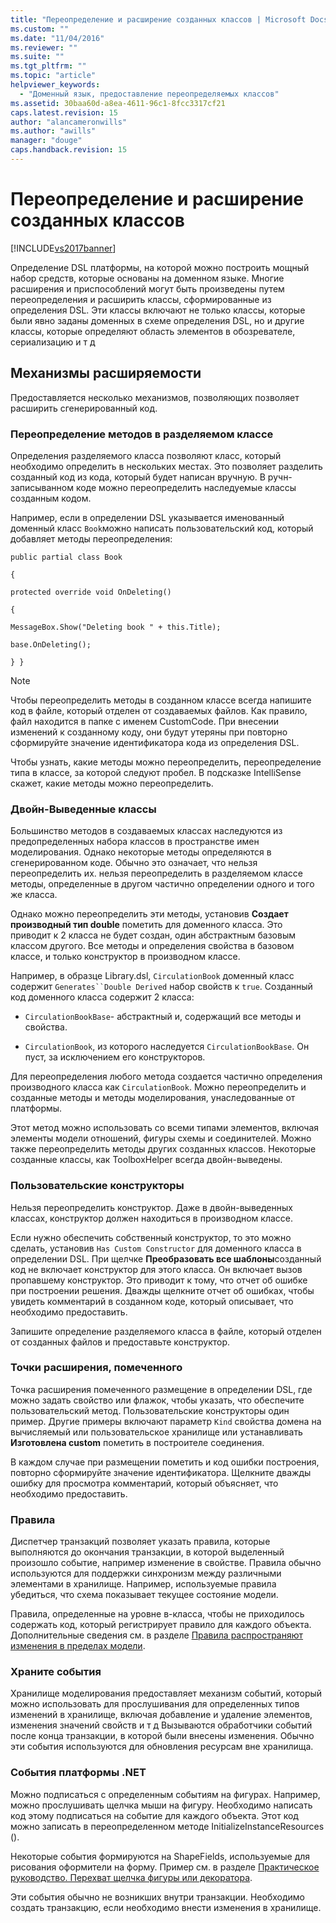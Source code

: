 ```yaml
---
title: "Переопределение и расширение созданных классов | Microsoft Docs"
ms.custom: ""
ms.date: "11/04/2016"
ms.reviewer: ""
ms.suite: ""
ms.tgt_pltfrm: ""
ms.topic: "article"
helpviewer_keywords: 
  - "Доменный язык, предоставление переопределяемых классов"
ms.assetid: 30baa60d-a8ea-4611-96c1-8fcc3317cf21
caps.latest.revision: 15
author: "alancameronwills"
ms.author: "awills"
manager: "douge"
caps.handback.revision: 15
---
```

# Переопределение и расширение созданных классов
[!INCLUDE[vs2017banner](../code-quality/includes/vs2017banner.md)]

Определение DSL платформы, на которой можно построить мощный набор средств, которые основаны на доменном языке.  Многие расширения и приспособлений могут быть произведены путем переопределения и расширить классы, сформированные из определения DSL.  Эти классы включают не только классы, которые были явно заданы доменных в схеме определения DSL, но и другие классы, которые определяют область элементов в обозревателе, сериализацию и т д  
  
## Механизмы расширяемости  
 Предоставляется несколько механизмов, позволяющих позволяет расширить сгенерированный код.  
  
### Переопределение методов в разделяемом классе  
 Определения разделяемого класса позволяют класс, который необходимо определить в нескольких местах.  Это позволяет разделить созданный код из кода, который будет написан вручную.  В ручн\-записыванном коде можно переопределить наследуемые классы созданным кодом.  
  
 Например, если в определении DSL указывается именованный доменный класс `Book`можно написать пользовательский код, который добавляет методы переопределения:  
  
 `public partial class Book`  
  
 `{`  
  
 `protected override void OnDeleting()`  
  
 `{`  
  
 `MessageBox.Show("Deleting book " + this.Title);`  
  
 `base.OnDeleting();`  
  
 `} }`  
  
> [!NOTE]
>  Чтобы переопределить методы в созданном классе всегда напишите код в файле, который отделен от создаваемых файлов.  Как правило, файл находится в папке с именем CustomCode.  При внесении изменений к созданному коду, они будут утеряны при повторно сформируйте значение идентификатора кода из определения DSL.  
  
 Чтобы узнать, какие методы можно переопределить, переопределение типа в классе, за которой следуют пробел.  В подсказке IntelliSense скажет, какие методы можно переопределить.  
  
### Двойн\-Выведенные классы  
 Большинство методов в создаваемых классах наследуются из предопределенных набора классов в пространстве имен моделирования.  Однако некоторые методы определяются в сгенерированном коде.  Обычно это означает, что нельзя переопределить их. нельзя переопределить в разделяемом классе методы, определенные в другом частично определении одного и того же класса.  
  
 Однако можно переопределить эти методы, установив **Создает производный тип double** пометить для доменного класса.  Это приводит к 2 класса не будет создан, один абстрактным базовым классом другого.  Все методы и определения свойства в базовом классе, и только конструктор в производном классе.  
  
 Например, в образце Library.dsl, `CirculationBook` доменный класс содержит  `Generates``Double Derived` набор свойств к  `true`.  Созданный код доменного класса содержит 2 класса:  
  
-   `CirculationBookBase`\- абстрактный и, содержащий все методы и свойства.  
  
-   `CirculationBook`, из которого наследуется  `CirculationBookBase`.  Он пуст, за исключением его конструкторов.  
  
 Для переопределения любого метода создается частично определения производного класса как `CirculationBook`.  Можно переопределить и созданные методы и методы моделирования, унаследованные от платформы.  
  
 Этот метод можно использовать со всеми типами элементов, включая элементы модели отношений, фигуры схемы и соединителей.  Можно также переопределить методы других созданных классов.  Некоторые созданные классы, как ToolboxHelper всегда двойн\-выведены.  
  
### Пользовательские конструкторы  
 Нельзя переопределить конструктор.  Даже в двойн\-выведенных классах, конструктор должен находиться в производном классе.  
  
 Если нужно обеспечить собственный конструктор, то это можно сделать, установив `Has Custom Constructor` для доменного класса в определении DSL.  При щелчке **Преобразовать все шаблоны**созданный код не включает конструктор для этого класса.  Он включает вызов пропавшему конструктор.  Это приводит к тому, что отчет об ошибке при построении решения.  Дважды щелкните отчет об ошибках, чтобы увидеть комментарий в созданном коде, который описывает, что необходимо предоставить.  
  
 Запишите определение разделяемого класса в файле, который отделен от созданных файлов и предоставьте конструктор.  
  
### Точки расширения, помеченного  
 Точка расширения помеченного размещение в определении DSL, где можно задать свойство или флажок, чтобы указать, что обеспечите пользовательский метод.  Пользовательские конструкторы один пример.  Другие примеры включают параметр `Kind` свойства домена на вычисляемый или пользовательское хранилище или устанавливать  **Изготовлена custom** пометить в построителе соединения.  
  
 В каждом случае при размещении пометить и код ошибки построения, повторно сформируйте значение идентификатора.  Щелкните дважды ошибку для просмотра комментарий, который объясняет, что необходимо предоставить.  
  
### Правила  
 Диспетчер транзакций позволяет указать правила, которые выполняются до окончания транзакции, в которой выделенный произошло событие, например изменение в свойстве.  Правила обычно используются для поддержки синхронизм между различными элементами в хранилище.  Например, используемые правила убедиться, что схема показывает текущее состояние модели.  
  
 Правила, определенные на уровне в\-класса, чтобы не приходилось содержать код, который регистрирует правило для каждого объекта.  Дополнительные сведения см. в разделе [Правила распространяют изменения в пределах модели](../modeling/rules-propagate-changes-within-the-model.md).  
  
### Храните события  
 Хранилище моделирования предоставляет механизм событий, который можно использовать для прослушивания для определенных типов изменений в хранилище, включая добавление и удаление элементов, изменения значений свойств и т д  Вызываются обработчики событий после конца транзакции, в которой были внесены изменения.  Обычно эти события используются для обновления ресурсам вне хранилища.  
  
### События платформы .NET  
 Можно подписаться с определенным событиям на фигурах.  Например, можно прослушивать щелчка мыши на фигуру.  Необходимо написать код этому подписаться на событие для каждого объекта.  Этот код можно записать в переопределенном методе InitializeInstanceResources \(\).  
  
 Некоторые события формируются на ShapeFields, используемые для рисования оформители на форму.  Пример см. в разделе [Практическое руководство. Перехват щелчка фигуры или декоратора](../Topic/How%20to:%20Intercept%20a%20Click%20on%20a%20Shape%20or%20Decorator.md).  
  
 Эти события обычно не возникших внутри транзакции.  Необходимо создать транзакцию, если необходимо внести изменения в хранилище.